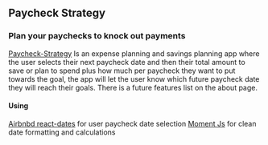 ## Paycheck Strategy

### Plan your paychecks to knock out payments

[Paycheck-Strategy](https://nickfoden.github.io/paycheck-strategy/) Is an expense planning and savings planning app where the user selects their next paycheck date and then their total amount to save or plan to spend plus how much per paycheck they want to put towards the goal, the app will let the user know which future paycheck date they will reach their goals. There is a future features list on the about page.

#### Using

[Airbnbd react-dates](https://github.com/airbnb/react-dates) for user paycheck date selection
[Moment Js](https://momentjs.com/) for clean date formatting and calculations
